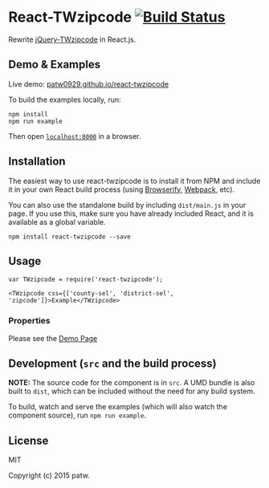 # React-TWzipcode [![Build Status](https://travis-ci.org/patw0929/react-twzipcode.svg)](https://travis-ci.org/patw0929/react-twzipcode)

Rewrite [jQuery-TWzipcode](https://github.com/essoduke/jQuery-TWzipcode) in React.js.


## Demo & Examples

Live demo: [patw0929.github.io/react-twzipcode](http://patw0929.github.io/react-twzipcode/)

To build the examples locally, run:

```
npm install
npm run example
```

Then open [`localhost:8000`](http://localhost:8000) in a browser.


## Installation

The easiest way to use react-twzipcode is to install it from NPM and include it in your own React build process (using [Browserify](http://browserify.org), [Webpack](http://webpack.github.io/), etc).

You can also use the standalone build by including `dist/main.js` in your page. If you use this, make sure you have already included React, and it is available as a global variable.

```
npm install react-twzipcode --save
```


## Usage

```
var TWzipcode = require('react-twzipcode');

<TWzipcode css={['county-sel', 'district-sel', 'zipcode']}>Example</TWzipcode>
```

### Properties

Please see the [Demo Page](http://patw0929.github.io/react-twzipcode/)


## Development (`src` and the build process)

**NOTE:** The source code for the component is in `src`. A UMD bundle is also built to `dist`, which can be included without the need for any build system.

To build, watch and serve the examples (which will also watch the component source), run `npm run example`.

## License

MIT

Copyright (c) 2015 patw.

